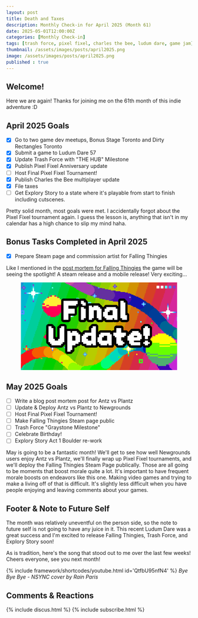 ```yaml
---
layout: post
title: Death and Taxes
description: Monthly Check-in for April 2025 (Month 61)
date: 2025-05-01T12:00:00Z
categories: [Monthly Check-in]
tags: [trash force, pixel fixel, charles the bee, ludum dare, game jam]
thumbnail: /assets/images/posts/april2025.png
image: /assets/images/posts/april2025.png
published : true
---
```


## Welcome!
Here we are again! Thanks for joining me on the 61th month of this indie adventure :D 

## April 2025 Goals 
  - [x] Go to two game dev meetups, Bonus Stage Toronto and Dirty Rectangles Toronto
  - [x] Submit a game to Ludum Dare 57
  - [x] Update Trash Force with "THE HUB" Milestone
  - [x] Publish Pixel Fixel Anniversary update
  - [ ] Host Final Pixel Fixel Tournament!
  - [x] Publish Charles the Bee multiplayer update
  - [x] File taxes
  - [ ] Get Explory Story to a state where it's playable from start to finish including cutscenes.

  Pretty solid month, most goals were met. I accidentally forgot about the Pixel Fixel tournament again. I guess the lesson is, anything that isn't in my calendar has a high chance to slip my mind haha.
 

## Bonus Tasks Completed in April 2025
  - [x] Prepare Steam page and commission artist for Falling Thingies

  Like I mentioned in the [post mortem for Falling Thingies](/blog/2025-03-15-Falling-Thingies-Post-Mortem/#:~:text=Based%20on%20the,keep%20you%20posted!) the game will be seeing the spotlight! A steam release and a mobile release! Very exciting...

  <figure style="text-align: center;">
  <img src="/assets/images/posts/pixelfixelfinal.png" alt="Final Update for Pixel Fixel">
  </figure> 
 
## May 2025 Goals 
  - [ ] Write a blog post mortem post for Antz vs Plantz
  - [ ] Update & Deploy Antz vs Plantz to Newgrounds
  - [ ] Host Final Pixel Fixel Tournament!
  - [ ] Make Falling Thingies Steam page public
  - [ ] Trash Force "Graystone Milestone"
  - [ ] Celebrate Birthday!
  - [ ] Explory Story Act 1 Boulder re-work

  May is going to be a fantastic month! We'll get to see how well Newgrounds users enjoy Antz vs Plantz, we'll finally wrap up Pixel Fixel tournaments, and we'll deploy the Falling Thingies Steam Page publically. Those are all going to be moments that boost morale quite a lot. It's important to have frequent morale boosts on endeavors like this one. Making video games and trying to make a living off of that is difficult. It's slightly less difficult when you have people enjoying and leaving comments about your games.

## Footer & Note to Future Self
The month was relatively uneventful on the person side, so the note to future self is not going to have any juice in it. This recent Ludum Dare was a great success and I'm excited to release Falling Thingies, Trash Force, and Explory Story soon!

As is tradition, here's the song that stood out to me over the last few weeks! Cheers everyone, see you next month!

{% include framework/shortcodes/youtube.html id='QtfbU95nfN4' %}
_Bye Bye Bye - NSYNC cover by Rain Paris_

## Comments & Reactions

{% include discus.html %}
{% include subscribe.html %}